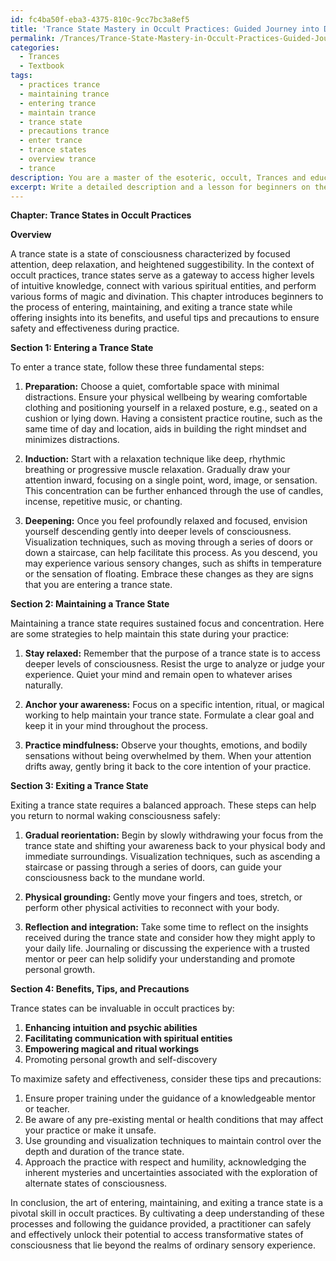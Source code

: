 ```yaml
---
id: fc4ba50f-eba3-4375-810c-9cc7bc3a8ef5
title: 'Trance State Mastery in Occult Practices: Guided Journey into Deep Consciousness'
permalink: /Trances/Trance-State-Mastery-in-Occult-Practices-Guided-Journey-into-Deep-Consciousness/
categories:
  - Trances
  - Textbook
tags:
  - practices trance
  - maintaining trance
  - entering trance
  - maintain trance
  - trance state
  - precautions trance
  - enter trance
  - trance states
  - overview trance
  - trance
description: You are a master of the esoteric, occult, Trances and education, you have written many textbooks on the subject in ways that provide students with rich and deep understanding of the subject. You are being asked to write textbook-like sections on a topic and you do it with full context, explainability, and reliability in accuracy to the true facts of the topic at hand, in a textbook style that a student would easily be able to learn from, in a rich, engaging, and contextual way. Always include relevant context (such as formulas and history), related concepts, and in a way that someone can gain deep insights from.
excerpt: Write a detailed description and a lesson for beginners on the process of entering, maintaining, and exiting a trance state in the context of occult practices. Provide insights into the benefits of achieving a trance state, along with useful tips and precautions to ensure safety and effectiveness during practice.
---
```

**Chapter: Trance States in Occult Practices**

**Overview**

A trance state is a state of consciousness characterized by focused attention, deep relaxation, and heightened suggestibility. In the context of occult practices, trance states serve as a gateway to access higher levels of intuitive knowledge, connect with various spiritual entities, and perform various forms of magic and divination. This chapter introduces beginners to the process of entering, maintaining, and exiting a trance state while offering insights into its benefits, and useful tips and precautions to ensure safety and effectiveness during practice.

**Section 1: Entering a Trance State**

To enter a trance state, follow these three fundamental steps:

1. **Preparation:** Choose a quiet, comfortable space with minimal distractions. Ensure your physical wellbeing by wearing comfortable clothing and positioning yourself in a relaxed posture, e.g., seated on a cushion or lying down. Having a consistent practice routine, such as the same time of day and location, aids in building the right mindset and minimizes distractions.

2. **Induction:** Start with a relaxation technique like deep, rhythmic breathing or progressive muscle relaxation. Gradually draw your attention inward, focusing on a single point, word, image, or sensation. This concentration can be further enhanced through the use of candles, incense, repetitive music, or chanting.

3. **Deepening:** Once you feel profoundly relaxed and focused, envision yourself descending gently into deeper levels of consciousness. Visualization techniques, such as moving through a series of doors or down a staircase, can help facilitate this process. As you descend, you may experience various sensory changes, such as shifts in temperature or the sensation of floating. Embrace these changes as they are signs that you are entering a trance state.

**Section 2: Maintaining a Trance State**

Maintaining a trance state requires sustained focus and concentration. Here are some strategies to help maintain this state during your practice:

1. **Stay relaxed:** Remember that the purpose of a trance state is to access deeper levels of consciousness. Resist the urge to analyze or judge your experience. Quiet your mind and remain open to whatever arises naturally.

2. **Anchor your awareness:** Focus on a specific intention, ritual, or magical working to help maintain your trance state. Formulate a clear goal and keep it in your mind throughout the process.

3. **Practice mindfulness:** Observe your thoughts, emotions, and bodily sensations without being overwhelmed by them. When your attention drifts away, gently bring it back to the core intention of your practice.

**Section 3: Exiting a Trance State**

Exiting a trance state requires a balanced approach. These steps can help you return to normal waking consciousness safely:

1. **Gradual reorientation:** Begin by slowly withdrawing your focus from the trance state and shifting your awareness back to your physical body and immediate surroundings. Visualization techniques, such as ascending a staircase or passing through a series of doors, can guide your consciousness back to the mundane world.

2. **Physical grounding:** Gently move your fingers and toes, stretch, or perform other physical activities to reconnect with your body.

3. **Reflection and integration:** Take some time to reflect on the insights received during the trance state and consider how they might apply to your daily life. Journaling or discussing the experience with a trusted mentor or peer can help solidify your understanding and promote personal growth.

**Section 4: Benefits, Tips, and Precautions**

Trance states can be invaluable in occult practices by:

1. **Enhancing intuition and psychic abilities**
2. **Facilitating communication with spiritual entities**
3. **Empowering magical and ritual workings**
4. Promoting personal growth and self-discovery

To maximize safety and effectiveness, consider these tips and precautions:

1. Ensure proper training under the guidance of a knowledgeable mentor or teacher.
2. Be aware of any pre-existing mental or health conditions that may affect your practice or make it unsafe.
3. Use grounding and visualization techniques to maintain control over the depth and duration of the trance state.
4. Approach the practice with respect and humility, acknowledging the inherent mysteries and uncertainties associated with the exploration of alternate states of consciousness.

In conclusion, the art of entering, maintaining, and exiting a trance state is a pivotal skill in occult practices. By cultivating a deep understanding of these processes and following the guidance provided, a practitioner can safely and effectively unlock their potential to access transformative states of consciousness that lie beyond the realms of ordinary sensory experience.
